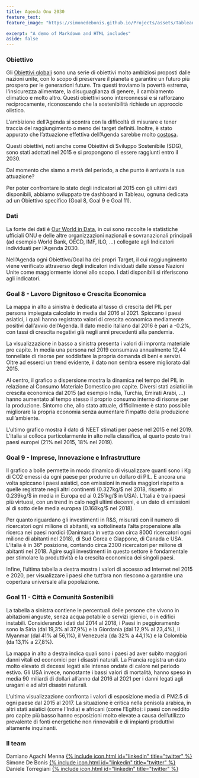 ```yaml
---
title: Agenda Onu 2030
feature_text: 
feature_image: "https://simonedebonis.github.io/Projects/assets/Tableau/goals.png"

excerpt: "A demo of Markdown and HTML includes"
aside: false
---
```


### Obiettivo
Gli [Obiettivi globali](https://www.globalgoals.org/) sono una serie di obiettivi molto ambiziosi proposti dalle nazioni unite, con lo scopo di preservare il pianeta e garantire un futuro più prospero per le generazioni future. Tra questi troviamo la povertà estrema, l'insicurezza alimentare, la disuguaglianza di genere, il cambiamento climatico e molto altro. Questi obiettivi sono interconnessi e si rafforzano reciprocamente, riconoscendo che la sostenibilità richiede un approccio olistico.

L’ambizione dell’Agenda si scontra con la difficoltà di misurare e tener traccia del raggiungimento o meno dei target definiti. Inoltre, è stato appurato che l’attuazione effettiva dell’Agenda sarebbe molto [costosa](https://www.reuters.com/business/sustainable-business/cost-hit-un-sustainability-goals-rises-176-trillion-report-2022-09-08/).

Questi obiettivi, noti anche come Obiettivi di Sviluppo Sostenibile (SDG), sono stati adottati nel 2015 e si propongono di essere raggiunti entro il 2030.

Dal momento che siamo a metà del periodo, a che punto è arrivata la sua attuazione?

Per poter confrontare lo stato degli indicatori al 2015 con gli ultimi dati disponibili, abbiamo sviluppato tre dashboard in Tableau, ognuna dedicata ad un Obiettivo specifico (Goal 8, Goal 9 e Goal 11).

### Dati
La fonte dei dati è [Our World in Data](https://sdg-tracker.org/), in cui sono raccolte le statistiche ufficiali ONU e delle altre organizzazioni nazionali e sovranazionali principali (ad esempio World Bank, OECD, IMF, ILO, …) collegate agli Indicatori individuati per l’Agenda 2030.

Nell’Agenda ogni Obiettivo/Goal ha dei propri Target, il cui raggiungimento viene verificato attraverso degli indicatori individuati dalle stesse Nazioni Unite come maggiormente idonei allo scopo. I dati disponibili si riferiscono agli indicatori. 

### Goal 8 - Lavoro Dignitoso e Crescita Economica
La mappa in alto a sinistra è dedicata al tasso di crescita del PIL per persona impiegata calcolato in media dal 2016 al 2021. Spiccano i paesi asiatici, i quali hanno registrato valori di crescita economica mediamente positivi dall’avvio dell’Agenda. Il dato medio italiano dal 2016 è pari a -0.2%, con tassi di crescita negativi già negli anni precedenti alla pandemia.

La visualizzazione in basso a sinistra presenta i valori di impronta materiale pro capite. In media una persona nel 2019 consumava annualmente 12,44 tonnellate di risorse per soddisfare la propria domanda di beni e servizi. Oltre ad esserci un trend evidente, il dato non sembra essere migliorato dal 2015.

Al centro, il grafico a dispersione mostra la dinamica nel tempo del PIL in relazione al Consumo Materiale Domestico pro capite. Diversi stati asiatici in crescita economica dal 2015 (ad esempio India, Turchia, Emirati Arabi, …) hanno aumentato al tempo stesso il proprio consumo interno di risorse per la produzione. Sintomo che, allo stato attuale, difficilmente è stato possibile migliorare la propria economia senza aumentare l’impatto della produzione sull’ambiente. 

L’ultimo grafico mostra il dato di NEET stimati per paese nel 2015 e nel 2019. L’Italia si colloca particolarmente in alto nella classifica, al quarto posto tra i paesi europei (21% nel 2015, 18% nel 2019).

### Goal 9 - Imprese, Innovazione e Infrastrutture
Il grafico a bolle permette in modo dinamico di visualizzare quanti sono i Kg di CO2 emessi da ogni paese per produrre un dollaro di PIL. E ancora una volta spiccano i paesi asiatici, con emissioni in media maggiori rispetto a quelle registrate negli altri continenti (0.327kg/$ nel 2018, rispetto ai 0.239kg/$ in media in Europa ed ai 0.251kg/$ in USA). L’Italia è tra i paesi più virtuosi, con un trend in calo negli ultimi decenni, e un dato di emissioni al di sotto delle media europea (0.168kg/$ nel 2018).

Per quanto riguardano gli investimenti in R&S, misurati con il numero di ricercatori ogni milione di abitanti, va sottolineata l’alta propensione alla ricerca nei paesi nordici (Danimarca in vetta con circa 8000 ricercatori ogni milione di abitanti nel 2018), di Sud Corea e Giappone, di Canada e USA. L’Italia è in 36° posizione, contando circa 2300 ricercatori per milione di abitanti nel 2018. Agire sugli investimenti in questo settore è fondamentale per stimolare la produttività e la crescita economica dei singoli paesi.

Infine, l’ultima tabella a destra mostra i valori di accesso ad Internet nel 2015 e 2020, per visualizzare i paesi che tutt’ora non riescono a garantire una copertura universale alla popolazione.

### Goal 11 - Città e Comunità Sostenibili
La tabella a sinistra contiene le percentuali delle persone che vivono in abitazioni anguste, senza acqua potabile o servizi igienici, o in edifici instabili. Considerando i dati dal 2014 al 2018, i Paesi in peggioramento sono la Siria (dal 19,3% al 37,9%) e la Giordania (dal 12,9% al 23,4%), il Myanmar (dal 41% al 56,1%), il Venezuela (da 32% a 44,1%) e la Colombia (da 13,1% a 27,8%). 

La mappa in alto a destra indica quali sono i paesi ad aver subito maggiori danni vitali ed economici per i disastri naturali. La Francia registra un dato molto elevato di decessi legati alle intense ondate di calore nel periodo estivo. Gli USA invece, nonostante i bassi valori di mortalità, hanno speso in media 90 miliardi di dollari all’anno dal 2016 al 2021 per i danni legati agli uragani e ad altri disastri naturali.

L’ultima visualizzazione confronta i valori di esposizione media di PM2.5 di ogni paese dal 2015 al 2017. 
La situazione è critica nella penisola arabica, in altri stati asiatici (come l’India) e africani (come l’Egitto): i paesi con reddito pro capite più basso hanno esposizioni molto elevate a causa dell’utilizzo prevalente di fonti energetiche non rinnovabili e di impianti produttivi altamente inquinanti.



### Il team

 
Damiano Agachi Menna [{% include icon.html id="linkedin" title="twitter" %}](https://www.linkedin.com/in/damiano-am/)  
Simone De Bonis [{% include icon.html id="linkedin" title="twitter" %}](https://www.linkedin.com/in/SimoneDeBonis)  
Daniele Torregiani [{% include icon.html id="linkedin" title="twitter" %}](https://www.linkedin.com/in/daniele-torregiani-369b54243/)  
